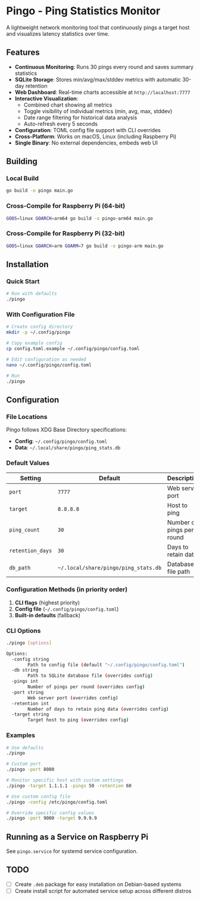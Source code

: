 # Pingo - Ping Statistics Monitor

A lightweight network monitoring tool that continuously pings a target host and visualizes latency statistics over time.

## Features

- **Continuous Monitoring**: Runs 30 pings every round and saves summary statistics
- **SQLite Storage**: Stores min/avg/max/stddev metrics with automatic 30-day retention
- **Web Dashboard**: Real-time charts accessible at `http://localhost:7777`
- **Interactive Visualization**:
  - Combined chart showing all metrics
  - Toggle visibility of individual metrics (min, avg, max, stddev)
  - Date range filtering for historical data analysis
  - Auto-refresh every 5 seconds
- **Configuration**: TOML config file support with CLI overrides
- **Cross-Platform**: Works on macOS, Linux (including Raspberry Pi)
- **Single Binary**: No external dependencies, embeds web UI

## Building

### Local Build
```bash
go build -o pingo main.go
```

### Cross-Compile for Raspberry Pi (64-bit)
```bash
GOOS=linux GOARCH=arm64 go build -o pingo-arm64 main.go
```

### Cross-Compile for Raspberry Pi (32-bit)
```bash
GOOS=linux GOARCH=arm GOARM=7 go build -o pingo-arm main.go
```

## Installation

### Quick Start
```bash
# Run with defaults
./pingo
```

### With Configuration File
```bash
# Create config directory
mkdir -p ~/.config/pingo

# Copy example config
cp config.toml.example ~/.config/pingo/config.toml

# Edit configuration as needed
nano ~/.config/pingo/config.toml

# Run
./pingo
```

## Configuration

### File Locations

Pingo follows XDG Base Directory specifications:

- **Config**: `~/.config/pingo/config.toml`
- **Data**: `~/.local/share/pingo/ping_stats.db`

### Default Values

| Setting | Default | Description |
|---------|---------|-------------|
| `port` | `7777` | Web server port |
| `target` | `8.8.8.8` | Host to ping |
| `ping_count` | `30` | Number of pings per round |
| `retention_days` | `30` | Days to retain data |
| `db_path` | `~/.local/share/pingo/ping_stats.db` | Database file path |

### Configuration Methods (in priority order)

1. **CLI flags** (highest priority)
2. **Config file** (`~/.config/pingo/config.toml`)
3. **Built-in defaults** (fallback)

### CLI Options

```bash
./pingo [options]

Options:
  -config string
        Path to config file (default "~/.config/pingo/config.toml")
  -db string
        Path to SQLite database file (overrides config)
  -pings int
        Number of pings per round (overrides config)
  -port string
        Web server port (overrides config)
  -retention int
        Number of days to retain ping data (overrides config)
  -target string
        Target host to ping (overrides config)
```

### Examples

```bash
# Use defaults
./pingo

# Custom port
./pingo -port 8080

# Monitor specific host with custom settings
./pingo -target 1.1.1.1 -pings 50 -retention 60

# Use custom config file
./pingo -config /etc/pingo/config.toml

# Override specific config values
./pingo -port 9000 -target 9.9.9.9
```

## Running as a Service on Raspberry Pi

See `pingo.service` for systemd service configuration.

## TODO

- [ ] Create `.deb` package for easy installation on Debian-based systems
- [ ] Create install script for automated service setup across different distros

